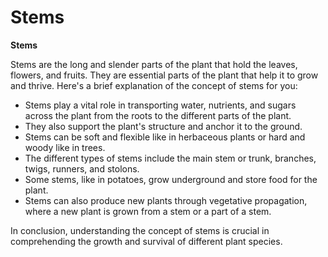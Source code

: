 # Stems

**Stems**

Stems are the long and slender parts of the plant that hold the leaves, flowers, and fruits. They are essential parts of the plant that help it to grow and thrive. Here's a brief explanation of the concept of stems for you:

- Stems play a vital role in transporting water, nutrients, and sugars across the plant from the roots to the different parts of the plant.
- They also support the plant's structure and anchor it to the ground.
- Stems can be soft and flexible like in herbaceous plants or hard and woody like in trees.
- The different types of stems include the main stem or trunk, branches, twigs, runners, and stolons.
- Some stems, like in potatoes, grow underground and store food for the plant.
- Stems can also produce new plants through vegetative propagation, where a new plant is grown from a stem or a part of a stem.

In conclusion, understanding the concept of stems is crucial in comprehending the growth and survival of different plant species.
